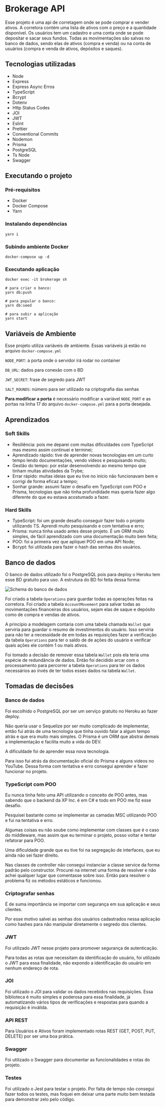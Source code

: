 
# Brokerage API

Esse projeto é uma api de corretagem onde se pode comprar e vender ativos.
A corretora contém uma lista de ativos com o preço e a quantidade disponível.
Os usuários tem um cadastro e uma conta onde se pode depositar e sacar seus fundos.
Todas as movimentações são salvas no banco de dados, sendo elas de ativos (compra e venda) ou na conta de usuários (compra e venda de ativos, depósitos e saques).



## Tecnologias utilizadas

- Node
- Express
- Express Async Erros
- TypeScript
- Bcrypt
- Dotenv
- Http Status Codes
- JOI
- JWT
- Eslint
- Prettier
- Conventional Commits
- Nodemon
- Prisma
- PostgreSQL
- Ts Node
- Swagger

## Executando o projeto
### Pré-requisitos
- Docker
- Docker Compose
- Yarn
### Instalando dependências
```
yarn i
```
### Subindo ambiente Docker
```
docker-compose up -d
```
### Executando aplicação
```
docker exec -it brokerage sh

# para criar o banco:
yarn db:push  

# para popular o banco:
yarn db:seed

# para subir a aplicação
yarn start

```

## Variáveis de Ambiente

Esse projeto utiliza variáveis de ambiente. 
Essas variáveis já estão no arquivo `docker-compose.yml`

`NODE_PORT`: a porta onde o servidor irá rodar no container

`DB_URL`: dados para conexão com o BD

`JWT_SECRET`: frase de segredo para JWT

`SALT_ROUNDS`: número para ser utilizado na criptografia das senhas

**Para modificar a porta** é necessário modificar a variável `NODE_PORT` 
e as portas na linha 17 do arquivo `docker-compose.yml` para a porta desejada.
## Aprendizados

### Soft Skills

- Resiliência: pois me deparei com muitas dificuldades com TypeScript mas mesmo assim continuei e terminei;
- Aprendizado rápido: tive de aprender novas tecnologias em um curto tempo lendo documentações, vendo vídeos e pesquisando muito;
- Gestão do tempo: por estar desenvolvendo ao mesmo tempo que tinham muitas atividades da Trybe;
- Errar rápido: muitas ideias que eu tive no início não funcionavam bem e corrigi de forma eficaz a tempo;
- Sonhar grande: assumi fazer o desafio em TypeScript com POO e Prisma, tecnologias que não tinha profundidade mas queria fazer algo diferente do que eu estava acostumado a fazer.


### Hard Skills

- TypeScript: foi um grande desafio conseguir fazer todo o projeto utilizando TS. Aprendi muito pesquisando e com tentativa e erro;
- Prisma: nunca tinha usado antes desse projeto. É um ORM muito simples, de fácil aprendizado com uma documentação muito bem feita;
- POO: foi a primeira vez que apliquei POO em uma API Node;
- Bcrypt: foi utilizada para fazer o hash das senhas dos usuários.
## Banco de dados
O banco de dados utilizado foi o PostgreSQL pois para deploy o Heroku tem esse BD gratuito para uso.
A estrutura do BD foi feita dessa forma:

![Schema do banco de dados](./images/drawSQL-export-2022-07-21_20_33.png)


Foi criado a tabela `Operations` para guardar todas as operações feitas na corretora.
Foi criado a tabela `AccountMovement` para salvar todas as movimentações financeiras dos usuários, sejam elas de saque e depósito como de compra e vendas de ativos.

A princípio a modelagem contaria com uma tabela chamada `Wallet` que serviria para guardar o resumo de investimentos do usuário. Isso serviria para não ter a necessidade de em todas as requisições fazer a verificação da tabela `Operations` para ter o saldo de de ações do usuário e verificar quais ações ele contém 1 ou maís ativos.

Foi tomado a decisão de remover essa tabela `Wallet` pois ela teria uma espécie de redundância de dados. Então foi decidido arcar com o processamento para percorrer a tabela `Operations` para ter os dados necessários ao invés de ter todos esses dados na tabela `Wallet`.


## Tomadas de decisões
### Banco de dados
Foi escolhido o PostgreSQL por ser um serviço gratuito no Heroku ao fazer deploy.

Não queria usar o Sequelize por ser muito complicado de implementar, então fui atrás de uma tecnologia que tinha ouvido falar a algum tempo atrás e que era muito mais simples. O Prisma é um ORM que abstrai demais a implementação e facilita muito a vida do DEV.

A dificuldade foi de aprender essa nova tecnologia.

Para isso fui atrás da documentação oficial do Prisma e alguns videos no YouTube. Dessa forma com tentativa e erro consegui aprender e fazer funcionar no projeto.

### TypeScript com POO
Eu nunca tinha feito uma API utilizando o conceito de POO antes, mas sabendo que o backend da XP Inc. é em C# e todo em POO me fiz esse desafio. 

Pesquisei bastante como se implementar as camadas MSC utilizando POO e fui na tentativa e erro.

Algumas coisas eu não soube como implementar com classes que é o caso do middleware, mas assim que eu terminar o projeto, posso voltar e tentar refatorar para POO.

Uma dificuldade grande que eu tive foi na segregação de interfaces, que eu ainda não sei fazer direito.

Nas classes de controller não consegui instanciar a classe service da forma padrão pelo constructor. Procurei na internet uma forma de resolver e não achei qualquer lugar que comentasse sobre isso. Então para resolver o problema fiz os métodos estáticos e funcionou.

### Criptografar senhas
É de suma importância se importar com segurança em sua aplicação e seus clientes.

Por esse motivo salvei as senhas dos usuários cadastrados nessa aplicação como hashes para não manipular diretamente o segredo dos clientes. 

### JWT
Foi utilizado JWT nesse projeto para promover segurança de autenticação.

Para todas as rotas que necessitam da identificação do usuário, foi utilizado o JWT para essa finalidade, não expondo a identificação do usuário em nenhum endereço de rota.

### JOI
Foi utilizado o JOI para validar os dados recebidos nas requisições. Essa biblioteca é muito simples e poderosa para essa finalidade, já automatizando vários tipos de verificações e respostas para quando a requisição é inválida.

### API REST
Para Usuários e Ativos foram implementado rotas REST (GET, POST, PUT, DELETE) por ser uma boa prática.

### Swagger
Foi utilizado o Swagger para documentar as funcionalidades e rotas do projeto.

### Testes
Foi utilizado o Jest para testar o projeto. Por falta de tempo não consegui fazer todos os testes, mas foquei em deixar uma parte muito bem testada para demonstrar zelo pelo código.